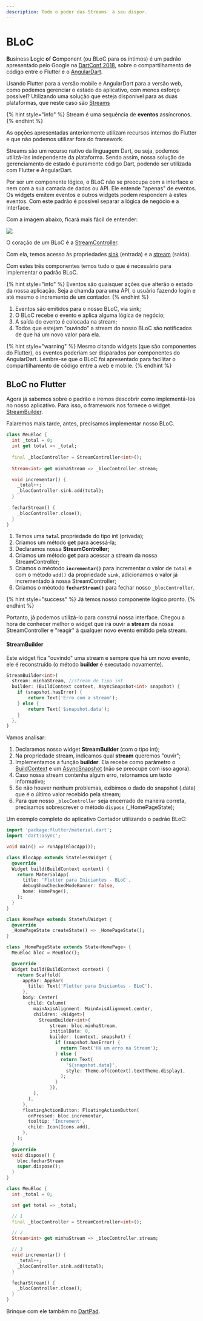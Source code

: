 ```yaml
---
description: Todo o poder das Streams  à seu dispor.
---
```


# BLoC

**B**usiness **L**ogic **o**f **C**omponent \(ou BLoC para os íntimos\) é um padrão apresentado pelo Google na [DartConf 2018](https://www.youtube.com/watch?v=PLHln7wHgPE), sobre o compartilhamento de código entre o Flutter e o [AngularDart](https://angulardart.dev). 

Usando Flutter para a versão mobile e AngularDart para a versão web, como podemos gerenciar o estado do aplicativo, com menos esforço possível? Utilizando uma solução que esteja disponível para as duas plataformas, que neste caso são [Streams](https://dart.dev/tutorials/language/streams)

{% hint style="info" %}
Stream é uma sequência de **eventos** assíncronos.
{% endhint %}

As opções apresentadas anteriormente utilizam recursos internos do Flutter e que não podemos utilizar fora do framework. 

Streams são um recurso nativo da linguagem Dart, ou seja, podemos utilizá-las independente da plataforma. Sendo assim, nossa solução de gerenciamento de estado é puramente código Dart, podendo ser utilizada com Flutter e AngularDart.

Por ser um componente lógico, o BLoC não se preocupa com a interface e nem com a sua camada de dados ou API. Ele entende "apenas" de eventos. Os widgets emitem eventos e outros widgets podem respondem à estes eventos. Com este padrão é possível separar a lógica de negócio e a interface.

Com a imagem abaixo, ficará mais fácil de entender:

![](../.gitbook/assets/untitled-diagram.jpg)

O coração de um BLoC é a [StreamController](https://api.dart.dev/stable/2.4.1/dart-async/StreamController-class.html). 

Com ela, temos acesso às propriedades [sink](https://api.dart.dev/stable/2.4.1/dart-async/StreamController/sink.html) \(entrada\) e a [stream](https://api.dart.dev/stable/2.4.1/dart-async/StreamController/stream.html) \(saída\).

Com estes três componentes temos tudo o que é necessário para implementar o padrão BLoC.

{% hint style="info" %}
Eventos são quaisquer ações que alterão o estado da nossa aplicação. Seja a chamda para uma API, o usuário fazendo login e até mesmo o incremento de um contador.
{% endhint %}

1. Eventos são emitidos para o nosso BLoC, via sink;
2. O BLoC recebe o evento e aplica alguma lógica de negócio;
3. A saída do evento é colocada na stream;
4. Todos que estejam "ouvindo" a stream do nosso BLoC são notificados de que há um novo valor para ela.

{% hint style="warning" %}
Mesmo citando widgets \(que são componentes do Flutter\), os eventos poderiam ser disparados por componentes do AngularDart. Lembre-se que o BLoC foi apresentado para facilitar o compartilhamento de código entre a web e mobile.
{% endhint %}

## BLoC no Flutter

Agora já sabemos sobre o padrão e iremos descobrir como implementá-los no nosso aplicativo. Para isso, o framework nos fornece o widget [StreamBuilder](https://api.flutter.dev/flutter/widgets/StreamBuilder-class.html).

Falaremos mais tarde, antes, precisamos implementar nosso BLoC.

```dart
class MeuBloc {
  int _total = 0;
  int get total => _total;
  
  final _blocController = StreamController<int>();
  
  Stream<int> get minhaStream => _blocController.stream;

  void incrementar() {
    _total++;
    _blocController.sink.add(total);
  }
  
  fecharStream() {
    _blocController.close();
  }
}
```

1. Temos uma **`total`** propriedade do tipo int \(privada\);
2. Criamos um método **get** para acessá-la;
3. Declaramos nossa **StreamController;**
4. Criamos um método **get** para acessar a stream da nossa StreamController;
5. Criamos o méotodo **`incrementar()`** para incrementar o valor de `total` e com o método `add()` da propriedade `sink`, adicionamos o valor já incrementado à nossa StreamController;
6. Criamos o méotodo **`fecharStream()`** para fechar nosso `_blocController`.

{% hint style="success" %}
Já temos nosso componente lógico pronto.
{% endhint %}

Portanto, já podemos utilizá-lo para construi nossa interface. Chegou a hora de conhecer melhor o widget que irá ouvir a **stream** da nossa StreamController e "reagir" à qualquer novo evento emitido pela stream. 

#### StreamBuilder 

Este widget fica "ouvindo" uma stream e sempre que há um novo evento, ele é reconstruído \(o método **builder** é executado novamente\).

```dart
StreamBuilder<int>(
  stream: minhaStream, //stream do tipo int
  builder: (BuildContext context, AsyncSnapshot<int> snapshot) {
    if (snapshot.hasError) {
        return Text('Erro com a stream');
    } else {
        return Text('$snapshot.data');    
    }
  },
)
```

Vamos analisar:

1. Declaramos nosso widget **StreamBuilder** \(com o tipo int\);
2. Na propriedade stream, indicamos qual **stream** queremos "ouvir";
3. Implementamos a função **builder**. Ela recebe como parâmetro o [BuildContext](https://api.flutter.dev/flutter/widgets/BuildContext-class.html) e um [AsyncSnapshot](https://api.flutter.dev/flutter/widgets/AsyncSnapshot-class.html) \(não se preocupe com isso agora\).
4. Caso nossa stream contenha algum erro, retornamos um texto informativo;
5. Se não houver nenhum problemas, exibimos o dado do snapshot \(.data\) que é o último valor recebido pela stream;
6. Para que nosso `_blocController` seja encerrado de maneira correta, precisamos sobrescrever o método `dispose` (_HomePageState);

Um exemplo completo do aplicativo Contador utilizando o padrão BLoC:

```dart
import 'package:flutter/material.dart';
import 'dart:async';

void main() => runApp(BlocApp());

class BlocApp extends StatelessWidget {
  @override
  Widget build(BuildContext context) {
    return MaterialApp(
      title: 'Flutter para Iniciantes - BLoC',
      debugShowCheckedModeBanner: false,
      home: HomePage(),
    );
  }
}

class HomePage extends StatefulWidget {
  @override
  _HomePageState createState() => _HomePageState();
}

class _HomePageState extends State<HomePage> {
  MeuBloc bloc = MeuBloc();

  @override
  Widget build(BuildContext context) {
    return Scaffold(
      appBar: AppBar(
        title: Text('Flutter para Iniciantes - BLoC'),
      ),
      body: Center(
        child: Column(
          mainAxisAlignment: MainAxisAlignment.center,
          children: <Widget>[
            StreamBuilder<int>(
                stream: bloc.minhaStream,
                initialData: 0,
                builder: (context, snapshot) {
                  if (snapshot.hasError) {
                    return Text('Há um erro na Stream');
                  } else {
                    return Text(
                      '${snapshot.data}',
                      style: Theme.of(context).textTheme.display1,
                    );
                  }
                }),
          ],
        ),
      ),
      floatingActionButton: FloatingActionButton(
        onPressed: bloc.incrementar,
        tooltip: 'Increment',
        child: Icon(Icons.add),
      ),
    );
  }
  @override
  void dispose() {
    bloc.fecharStream
    super.dispose();
  }
}

class MeuBloc {
  int _total = 0;

  int get total => _total;

  // 1
  final _blocController = StreamController<int>();

  // 2
  Stream<int> get minhaStream => _blocController.stream;

  // 3
  void incrementar() {
    _total++;
    _blocController.sink.add(total);
  }

  fecharStream() {
    _blocController.close();
  }
}
```

Brinque com ele também no [DartPad](https://dartpad.dev/b6409e10de32b280b8938aa75364fa7b).



